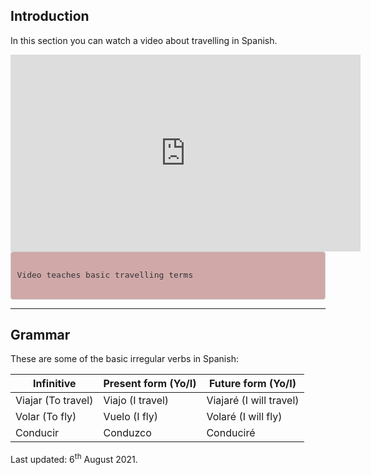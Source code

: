 
<body>

<div class="container">  

<div class="container">  

<h2>Introduction</h2>
<p>In this section you can watch a video about travelling in Spanish.</p>

<iframe width="560" height="315" src="https://www.youtube.com/embed/1BY1lHeUi0Y" frameborder="0" allow="accelerometer; autoplay; clipboard-write; encrypted-media; gyroscope; picture-in-picture" allowfullscreen></iframe>
  
  

<style>

pre {
    display: block;
    padding: 9.5px;
    margin: 0 0 10px;
    font-size: 13px;
    line-height: 1.42857143;
    color: #333;
    word-break: break-all;
    word-wrap: break-word;
    background-color: #d0a8a8;
    border: 1px solid #ccc;
    border-radius: 4px;
}

</style>

<pre>

Video teaches basic travelling terms 

</pre>








<hr/>
</div>

<!-- THIS IS THE THIRD SECTION OF THE PAGE -->
<div class="container"> 

 <h2>Grammar</h2>
  <p>These are some of the basic irregular verbs in Spanish:</p>            
  <table class="table table-striped">
    <thead>
      <tr>
        <th>Infinitive</th>
        <th>Present form (Yo/I)</th>
        <th>Future form (Yo/I)</th>
      </tr>
    </thead>
    <tbody>
      <tr>
        <td>Viajar (To travel)</td>
        <td>Viajo (I travel)</td>
        <td>Viajaré (I will travel)</td>
      </tr>
      <tr>
        <td>Volar (To fly)</td>
        <td>Vuelo (I fly)</td>
        <td>Volaré (I will fly)</td>
      </tr>
      <tr>
        <td>Conducir</td>
        <td>Conduzco</td>
        <td>Conduciré</td>
      </tr>
    </tbody>
  </table>

</div>

<!-- THIS IS THE FOOTER SECTION OF THE PAGE -->
<p>Last updated: 6<sup>th</sup> August 2021.</p>

	




 










